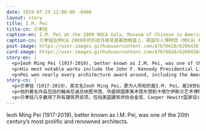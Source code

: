 ```yaml
---
date: 2019-07-29 12:00:00 -0400
layout: story
title: I.M. Pei
title-cn: 贝聿铭
caption-en: I.M. Pei at the 2009 MOCA Gala, Museum of Chinese in America (MOCA) Institutional Archives
caption-cn: 贝聿铭在MOCA 2009年的历史传承慈善募款晚宴上，美国华人博物馆（MOCA）机构档案
post-image: https://user-images.githubusercontent.com/47676628/62084367-2d994980-b227-11e9-8b35-f157fb1123a3.jpg
card-image: https://user-images.githubusercontent.com/47676628/62084384-3853de80-b227-11e9-886a-8b16610c0ae1.jpg
story-en: |
  <p>Ieoh Ming Pei (1917-2019), better known as I.M. Pei, was one of the 20th century’s most prolific and renowned architects. Born in Guangzhou, he moved to America at age 18 to study architecture at the University of Pennsylvania, MIT, and Harvard. After graduating, he worked as a research scientist for the U.S. government during World War II and was later recruited by real estate developer William Zeckendorf. His work under Zeckendorf quickly transitioned into high profile projects, allowing him to found his own design firm in 1955. By 1960, he begin winning commissions for major independent projects. </p>
  <p>His most notable works include the John F. Kennedy Presidential Library, the East Building of the National Gallery of Art in Washington, and the Museum of Islamic Art in Qatar. In 1989, Pei completed his most famous work – the glass pyramid above the Louvre in Paris, controversial at the time but now one of the city’s most famous landmarks. His style combined modernism, cubism, and Islamic architecture, often utilizing glass and steel and sought after by art museums, corporations, and real estate developers alike.</p>
  <p>Pei won nearly every architecture award around, including the American Institute of Architects Gold Medal, a lifetime achievement award from the Cooper Hewitt National Design Museum, and the Pritzker Prize, the highest honor a living architect can receive – he used his $100,000 prize money from the latter to start a scholarship fund for Chinese students wishing to study architecture in America. In 1992, he was awarded the Presidential Medal of Freedom. Yesterday morning on May 16th, I.M. Pei passed at his Manhattan home at the age of 102. Always striving to produce an “architecture of ideas” that would “stand the test of time,” Pei’s inspirational buildings and legacy will surely do just that.</p>
story-cn: |
  <p>贝聿铭（1917-2019），英文名Ieoh Ming Pei，更为人所知的是I.M. Pei，是20世纪最多产和最著名的建筑师之一。他出生于广州，18岁时移居美国，在宾夕法尼亚大学、麻省理工学院和哈佛大学学习建筑。毕业以后，他在第二次世界大战期间担任美国政府的研究科学家，后来被房地产开发商William Zeckendorf招募。他在Zeckendorf的工作项目很快受到瞩目，于是他在1955年创建了自己的设计公司。到了1960年，他开始赢得主要独立项目的委托合同。</p>
  <p>他的著名作品包括约翰肯尼迪总统图书馆、华盛顿国家美术馆东馆和卡塔尔伊斯兰艺术博物馆。 1989年，贝先生完成了他最著名的作品——巴黎卢浮宫上方的玻璃金字塔，当时备受争议，但现在是该市最著名的地标之一。他的风格结合了现代主义、立体主义和伊斯兰建筑风格，时常使用玻璃和钢铁，并受到艺术博物馆，企业和房地产开发商的追捧。</p>
  <p>贝聿铭几乎赢得了所有建筑界奖项，包括美国建筑师协会金奖、Cooper Hewitt国家设计博物馆的终身成就奖和普利兹克奖，而普利兹克奖是仍健在的建筑师能够获得的最高荣誉——他用这个奖项的10万美元奖金启动了一个奖学金项目，给希望在美国学习建筑的中国学生开设奖学金。1992年，他被授予总统自由勋章。昨天（2019年5月16日）上午，贝老先生在曼哈顿的家中过世，享年102岁。他的一生总是努力创造一种”经得起时间考验”的“建筑理念”，他的那些鼓舞人心的建筑作品和遗产毫无疑问地证明了这一点。 </p>
---
```

Ieoh Ming Pei (1917-2019), better known as I.M. Pei, was one of the 20th century’s most prolific and renowned architects. 
